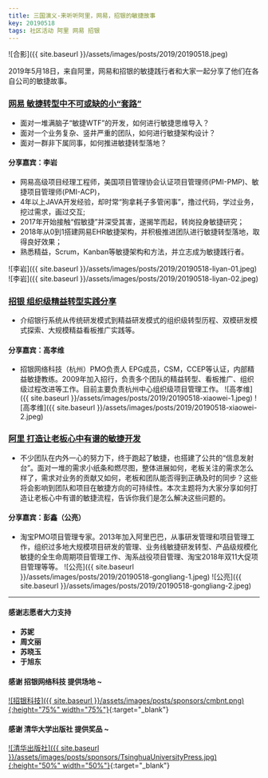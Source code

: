```yaml
---
title: 三国演义-来听听阿里，网易，招银的敏捷故事
key: 20190518
tags: 社区活动 阿里 网易 招银 
---
```


![合影]({{ site.baseurl }}/assets/images/posts/2019/20190518.jpeg)

2019年5月18日，来自阿里，网易和招银的敏捷践行者和大家一起分享了他们在各自公司的敏捷故事。

<!--more-->

### [网易 敏捷转型中不可或缺的小“套路”](https://eyun.baidu.com/s/3pMo1tbH)
- 面对一堆满脑子“敏捷WTF”的开发，如何进行敏捷思维导入？
- 面对一个业务复杂、竖井严重的团队，如何进行敏捷架构设计？
- 面对一群非下属同事，如何推进敏捷转型落地？
#### 分享嘉宾：李岩
- 网易高级项目经理工程师，美国项目管理协会认证项目管理师(PMI-PMP)、敏捷项目管理师(PMI-ACP)，
- 4年以上JAVA开发经验，却时常“狗拿耗子多管闲事”，撸过代码，学过业务，挖过需求，画过交互;
- 2017年开始接触“假敏捷”并深受其害，遂揭竿而起，转岗投身敏捷研究；
- 2018年从0到1搭建网易EHR敏捷架构，并积极推进团队进行敏捷转型落地，取得良好效果；
- 熟悉精益，Scrum，Kanban等敏捷架构和方法，并立志成为敏捷践行者。

![李岩]({{ site.baseurl }}/assets/images/posts/2019/20190518-liyan-01.jpeg)
![李岩]({{ site.baseurl }}/assets/images/posts/2019/20190518-liyan-02.jpeg)

### [招银 组织级精益转型实践分享](https://eyun.baidu.com/s/3pMo1tbH)
- 介绍银行系统从传统研发模式到精益研发模式的组织级转型历程、双模研发模式探索、大规模精益看板推广实践等。
#### 分享嘉宾：高孝维 
- 招银网络科技（杭州）PMO负责人 EPG成员，CSM，CCEP等认证，内部精益敏捷教练。2009年加入招行，负责多个团队的精益转型、看板推广、组织级过程改进等工作。目前主要负责杭州中心组织级项目管理工作。
![高孝维]({{ site.baseurl }}/assets/images/posts/2019/20190518-xiaowei-1.jpeg)
![高孝维]({{ site.baseurl }}/assets/images/posts/2019/20190518-xiaowei-2.jpeg)

### [阿里 打造让老板心中有谱的敏捷开发](https://eyun.baidu.com/s/3pMo1tbH)
- 不少团队在内外一心的努力下，终于跑起了敏捷，也搭建了公共的“信息发射台”。面对一堆的需求小纸条和燃尽图，整体进展如何，老板关注的需求怎么样了，需求对业务的贡献又如何，老板和团队能否得到正确及时的同步？这些将会影响到团队和项目在敏捷方向的可持续性。本次主题将为大家分享如何打造让老板心中有谱的敏捷流程，告诉你我们是怎么解决这些问题的。
#### 分享嘉宾：彭鑫（公亮）
- 淘宝PMO项目管理专家。2013年加入阿里巴巴，从事研发管理和项目管理工作，组织过多地大规模项目研发的管理、业务线敏捷研发转型、产品级规模化敏捷的全生命周期项目管理工作、淘系战役项目管理、淘宝2018年双11大促项目管理等等。
![公亮]({{ site.baseurl }}/assets/images/posts/2019/20190518-gongliang-1.jpeg)
![公亮]({{ site.baseurl }}/assets/images/posts/2019/20190518-gongliang-2.jpeg)

----

#### 感谢志愿者大力支持

- **苏妮**
- **周文丽**
- **苏晓玉**
- **于旭东**

#### 感谢 **招银网络科技** 提供场地 ~

[![招银科技]({{ site.baseurl }}/assets/images/posts/sponsors/cmbnt.png){:height="75%" width="75%"}](http://cmbnt.cmbchina.com){:target="_blank"}

#### 感谢 **清华大学出版社** 提供奖品 ~

[![清华出版社]({{ site.baseurl }}/assets/images/posts/sponsors/TsinghuaUniversityPress.jpg){:height="50%" width="50%"}](http://www.tup.tsinghua.edu.cn){:target="_blank"}